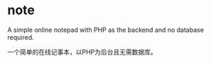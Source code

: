 # note

A simple online notepad with PHP as the backend and no database required.

一个简单的在线记事本，以PHP为后台且无需数据库。
